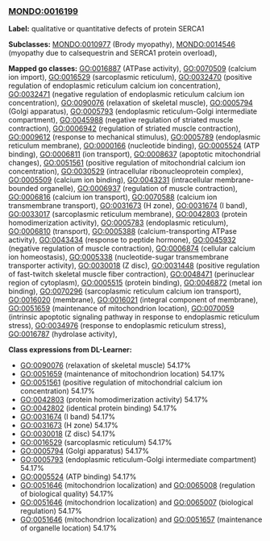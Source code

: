 
### [MONDO:0016199](http://purl.obolibrary.org/obo/MONDO_0016199)
**Label:** qualitative or quantitative defects of protein SERCA1

**Subclasses:** [MONDO:0010977](http://purl.obolibrary.org/obo/MONDO_0010977) (Brody myopathy), [MONDO:0014546](http://purl.obolibrary.org/obo/MONDO_0014546) (myopathy due to calsequestrin and SERCA1 protein overload), 

**Mapped go classes:** [GO:0016887](http://purl.obolibrary.org/obo/GO_0016887) (ATPase activity), [GO:0070509](http://purl.obolibrary.org/obo/GO_0070509) (calcium ion import), [GO:0016529](http://purl.obolibrary.org/obo/GO_0016529) (sarcoplasmic reticulum), [GO:0032470](http://purl.obolibrary.org/obo/GO_0032470) (positive regulation of endoplasmic reticulum calcium ion concentration), [GO:0032471](http://purl.obolibrary.org/obo/GO_0032471) (negative regulation of endoplasmic reticulum calcium ion concentration), [GO:0090076](http://purl.obolibrary.org/obo/GO_0090076) (relaxation of skeletal muscle), [GO:0005794](http://purl.obolibrary.org/obo/GO_0005794) (Golgi apparatus), [GO:0005793](http://purl.obolibrary.org/obo/GO_0005793) (endoplasmic reticulum-Golgi intermediate compartment), [GO:0045988](http://purl.obolibrary.org/obo/GO_0045988) (negative regulation of striated muscle contraction), [GO:0006942](http://purl.obolibrary.org/obo/GO_0006942) (regulation of striated muscle contraction), [GO:0009612](http://purl.obolibrary.org/obo/GO_0009612) (response to mechanical stimulus), [GO:0005789](http://purl.obolibrary.org/obo/GO_0005789) (endoplasmic reticulum membrane), [GO:0000166](http://purl.obolibrary.org/obo/GO_0000166) (nucleotide binding), [GO:0005524](http://purl.obolibrary.org/obo/GO_0005524) (ATP binding), [GO:0006811](http://purl.obolibrary.org/obo/GO_0006811) (ion transport), [GO:0008637](http://purl.obolibrary.org/obo/GO_0008637) (apoptotic mitochondrial changes), [GO:0051561](http://purl.obolibrary.org/obo/GO_0051561) (positive regulation of mitochondrial calcium ion concentration), [GO:0030529](http://purl.obolibrary.org/obo/GO_0030529) (intracellular ribonucleoprotein complex), [GO:0005509](http://purl.obolibrary.org/obo/GO_0005509) (calcium ion binding), [GO:0043231](http://purl.obolibrary.org/obo/GO_0043231) (intracellular membrane-bounded organelle), [GO:0006937](http://purl.obolibrary.org/obo/GO_0006937) (regulation of muscle contraction), [GO:0006816](http://purl.obolibrary.org/obo/GO_0006816) (calcium ion transport), [GO:0070588](http://purl.obolibrary.org/obo/GO_0070588) (calcium ion transmembrane transport), [GO:0031673](http://purl.obolibrary.org/obo/GO_0031673) (H zone), [GO:0031674](http://purl.obolibrary.org/obo/GO_0031674) (I band), [GO:0033017](http://purl.obolibrary.org/obo/GO_0033017) (sarcoplasmic reticulum membrane), [GO:0042803](http://purl.obolibrary.org/obo/GO_0042803) (protein homodimerization activity), [GO:0005783](http://purl.obolibrary.org/obo/GO_0005783) (endoplasmic reticulum), [GO:0006810](http://purl.obolibrary.org/obo/GO_0006810) (transport), [GO:0005388](http://purl.obolibrary.org/obo/GO_0005388) (calcium-transporting ATPase activity), [GO:0043434](http://purl.obolibrary.org/obo/GO_0043434) (response to peptide hormone), [GO:0045932](http://purl.obolibrary.org/obo/GO_0045932) (negative regulation of muscle contraction), [GO:0006874](http://purl.obolibrary.org/obo/GO_0006874) (cellular calcium ion homeostasis), [GO:0005338](http://purl.obolibrary.org/obo/GO_0005338) (nucleotide-sugar transmembrane transporter activity), [GO:0030018](http://purl.obolibrary.org/obo/GO_0030018) (Z disc), [GO:0031448](http://purl.obolibrary.org/obo/GO_0031448) (positive regulation of fast-twitch skeletal muscle fiber contraction), [GO:0048471](http://purl.obolibrary.org/obo/GO_0048471) (perinuclear region of cytoplasm), [GO:0005515](http://purl.obolibrary.org/obo/GO_0005515) (protein binding), [GO:0046872](http://purl.obolibrary.org/obo/GO_0046872) (metal ion binding), [GO:0070296](http://purl.obolibrary.org/obo/GO_0070296) (sarcoplasmic reticulum calcium ion transport), [GO:0016020](http://purl.obolibrary.org/obo/GO_0016020) (membrane), [GO:0016021](http://purl.obolibrary.org/obo/GO_0016021) (integral component of membrane), [GO:0051659](http://purl.obolibrary.org/obo/GO_0051659) (maintenance of mitochondrion location), [GO:0070059](http://purl.obolibrary.org/obo/GO_0070059) (intrinsic apoptotic signaling pathway in response to endoplasmic reticulum stress), [GO:0034976](http://purl.obolibrary.org/obo/GO_0034976) (response to endoplasmic reticulum stress), [GO:0016787](http://purl.obolibrary.org/obo/GO_0016787) (hydrolase activity), 

**Class expressions from DL-Learner:**

- [GO:0090076](http://purl.obolibrary.org/obo/GO_0090076) (relaxation of skeletal muscle) 54.17%
- [GO:0051659](http://purl.obolibrary.org/obo/GO_0051659) (maintenance of mitochondrion location) 54.17%
- [GO:0051561](http://purl.obolibrary.org/obo/GO_0051561) (positive regulation of mitochondrial calcium ion concentration) 54.17%
- [GO:0042803](http://purl.obolibrary.org/obo/GO_0042803) (protein homodimerization activity) 54.17%
- [GO:0042802](http://purl.obolibrary.org/obo/GO_0042802) (identical protein binding) 54.17%
- [GO:0031674](http://purl.obolibrary.org/obo/GO_0031674) (I band) 54.17%
- [GO:0031673](http://purl.obolibrary.org/obo/GO_0031673) (H zone) 54.17%
- [GO:0030018](http://purl.obolibrary.org/obo/GO_0030018) (Z disc) 54.17%
- [GO:0016529](http://purl.obolibrary.org/obo/GO_0016529) (sarcoplasmic reticulum) 54.17%
- [GO:0005794](http://purl.obolibrary.org/obo/GO_0005794) (Golgi apparatus) 54.17%
- [GO:0005793](http://purl.obolibrary.org/obo/GO_0005793) (endoplasmic reticulum-Golgi intermediate compartment) 54.17%
- [GO:0005524](http://purl.obolibrary.org/obo/GO_0005524) (ATP binding) 54.17%
- [GO:0051646](http://purl.obolibrary.org/obo/GO_0051646) (mitochondrion localization) and [GO:0065008](http://purl.obolibrary.org/obo/GO_0065008) (regulation of biological quality) 54.17%
- [GO:0051646](http://purl.obolibrary.org/obo/GO_0051646) (mitochondrion localization) and [GO:0065007](http://purl.obolibrary.org/obo/GO_0065007) (biological regulation) 54.17%
- [GO:0051646](http://purl.obolibrary.org/obo/GO_0051646) (mitochondrion localization) and [GO:0051657](http://purl.obolibrary.org/obo/GO_0051657) (maintenance of organelle location) 54.17%


